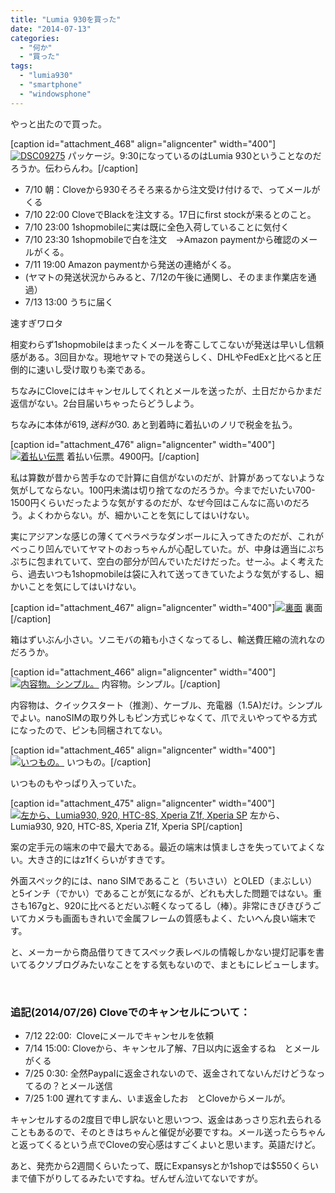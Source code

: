 ```yaml
---
title: "Lumia 930を買った"
date: "2014-07-13"
categories: 
  - "何か"
  - "買った"
tags: 
  - "lumia930"
  - "smartphone"
  - "windowsphone"
---
```


やっと出たので買った。

\[caption id="attachment\_468" align="aligncenter" width="400"\][![DSC09275](https://blog.naotaco.com/wp-content/uploads/2014/07/DSC09275-400x266.jpg)](https://blog.naotaco.com/wp-content/uploads/2014/07/DSC09275.jpg) パッケージ。9:30になっているのはLumia 930ということなのだろうか。伝わらんわ。\[/caption\]

- 7/10 朝：Cloveから930そろそろ来るから注文受け付けるで、ってメールがくる
- 7/10 22:00 CloveでBlackを注文する。17日にfirst stockが来るとのこと。
- 7/10 23:00 1shopmobileに実は既に全色入荷していることに気付く
- 7/10 23:30 1shopmobileで白を注文　→Amazon paymentから確認のメールがくる。
- 7/11 19:00 Amazon paymentから発送の連絡がくる。
- (ヤマトの発送状況からみると、7/12の午後に通関し、そのまま作業店を通過）
- 7/13 13:00 うちに届く

速すぎワロタ

相変わらず1shopmobileはまったくメールを寄こしてこないが発送は早いし信頼感がある。3回目かな。現地ヤマトでの発送らしく、DHLやFedExと比べると圧倒的に速いし受け取りも楽である。

ちなみにCloveにはキャンセルしてくれとメールを送ったが、土日だからかまだ返信がない。2台目届いちゃったらどうしよう。

ちなみに本体が$619, 送料が$30. あと到着時に着払いのノリで税金を払う。

\[caption id="attachment\_476" align="aligncenter" width="400"\][![着払い伝票](https://blog.naotaco.com/wp-content/uploads/2014/07/DSC09280-400x266.jpg)](https://blog.naotaco.com/wp-content/uploads/2014/07/DSC09280.jpg) 着払い伝票。4900円。\[/caption\]

私は算数が昔から苦手なので計算に自信がないのだが、計算があってないような気がしてならない。100円未満は切り捨てなのだろうか。今までだいたい700-1500円くらいだったような気がするのだが、なぜ今回はこんなに高いのだろう。よくわからない。が、細かいことを気にしてはいけない。

実にアジアンな感じの薄くてペラペラなダンボールに入ってきたのだが、これがべっこり凹んでいてヤマトのおっちゃんが心配していた。が、中身は適当にぷちぷちに包まれていて、空白の部分が凹んでいただけだった。せーふ。よく考えたら、過去いつも1shopmobileは袋に入れて送ってきていたような気がするし、細かいことを気にしてはいけない。

\[caption id="attachment\_467" align="aligncenter" width="400"\][![裏面](https://blog.naotaco.com/wp-content/uploads/2014/07/DSC09276-400x266.jpg)](https://blog.naotaco.com/wp-content/uploads/2014/07/DSC09276.jpg) 裏面\[/caption\]

箱はずいぶん小さい。ソニモバの箱も小さくなってるし、輸送費圧縮の流れなのだろうか。

\[caption id="attachment\_466" align="aligncenter" width="400"\][![内容物。シンプル。](https://blog.naotaco.com/wp-content/uploads/2014/07/DSC09277-400x266.jpg)](https://blog.naotaco.com/wp-content/uploads/2014/07/DSC09277.jpg) 内容物。シンプル。\[/caption\]

内容物は、クイックスタート（推測）、ケーブル、充電器（1.5A)だけ。シンプルでよい。nanoSIMの取り外しもピン方式じゃなくて、爪でえいやってやる方式になったので、ピンも同梱されてない。

\[caption id="attachment\_465" align="aligncenter" width="400"\][![いつもの。](https://blog.naotaco.com/wp-content/uploads/2014/07/DSC09279-400x266.jpg)](https://blog.naotaco.com/wp-content/uploads/2014/07/DSC09279.jpg) いつもの。\[/caption\]

いつものもやっぱり入っていた。

\[caption id="attachment\_475" align="aligncenter" width="400"\][![左から、Lumia930, 920, HTC-8S, Xperia Z1f, Xperia SP](https://blog.naotaco.com/wp-content/uploads/2014/07/DSC09261-400x266.jpg)](https://blog.naotaco.com/wp-content/uploads/2014/07/DSC09261.jpg) 左から、Lumia930, 920, HTC-8S, Xperia Z1f, Xperia SP\[/caption\]

案の定手元の端末の中で最大である。最近の端末は慎ましさを失っていてよくない。大きさ的にはz1fくらいがすきです。

外面スペック的には、nano SIMであること（ちいさい）とOLED（まぶしい）と5インチ（でかい）であることが気になるが、どれも大した問題ではない。重さも167gと、920に比べるとだいぶ軽くなってるし（棒）。非常にきびきびうごいてカメラも画面もきれいで金属フレームの質感もよく、たいへん良い端末です。

と、メーカーから商品借りてきてスペック表レベルの情報しかない提灯記事を書いてるクソブログみたいなことをする気もないので、まともにレビューします。

 

### 追記(2014/07/26) Cloveでのキャンセルについて：

- 7/12 22:00:  Cloveにメールでキャンセルを依頼
- 7/14 15:00: Cloveから、キャンセル了解、7日以内に返金するね　とメールがくる
- 7/25 0:30: 全然Paypalに返金されないので、返金されてないんだけどうなってるの？とメール送信
- 7/25 1:00 遅れてすまん、いま返金したお　とCloveからメールが。

キャンセルするの2度目で申し訳ないと思いつつ、返金はあっさり忘れ去られることもあるので、そのときはちゃんと催促が必要ですね。メール送ったらちゃんと返ってくるという点でCloveの安心感はすごくよいと思います。英語だけど。

あと、発売から2週間くらいたって、既にExpansysとか1shopでは$550くらいまで値下がりしてるみたいですね。ぜんぜん泣いてないですが。
